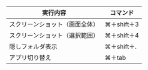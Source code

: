 
| 実行内容                       | コマンド    |
| ------------------------------ | ----------- |
| スクリーンショット（画面全体） | ⌘＋shift＋3 |
| スクリーンショット（選択範囲） | ⌘＋shift＋4 |
| 隠しフォルダ表示               | ⌘＋shift＋. |
| アプリ切り替え                 | ⌘＋tab      |